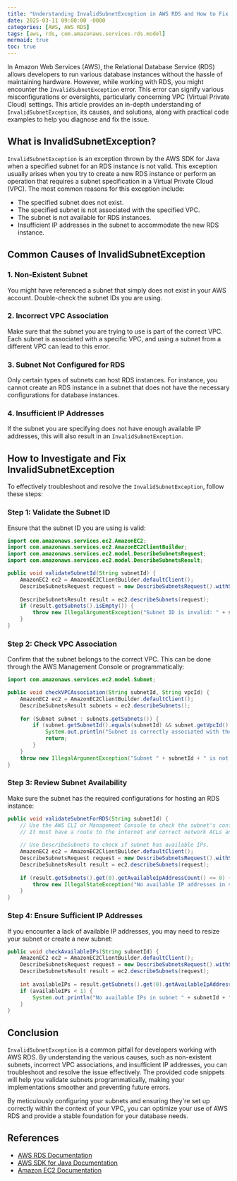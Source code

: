 ```yaml
---
title: "Understanding InvalidSubnetException in AWS RDS and How to Fix It"
date: 2025-03-11 09:00:00 -0000
categories: [AWS, AWS RDS]
tags: [aws, rds, com.amazonaws.services.rds.model]
mermaid: true
toc: true
---
```



In Amazon Web Services (AWS), the Relational Database Service (RDS) allows developers to run various database instances without the hassle of maintaining hardware. However, while working with RDS, you might encounter the `InvalidSubnetException` error. This error can signify various misconfigurations or oversights, particularly concerning VPC (Virtual Private Cloud) settings. This article provides an in-depth understanding of `InvalidSubnetException`, its causes, and solutions, along with practical code examples to help you diagnose and fix the issue.

## What is InvalidSubnetException?

`InvalidSubnetException` is an exception thrown by the AWS SDK for Java when a specified subnet for an RDS instance is not valid. This exception usually arises when you try to create a new RDS instance or perform an operation that requires a subnet specification in a Virtual Private Cloud (VPC). The most common reasons for this exception include:

- The specified subnet does not exist.
- The specified subnet is not associated with the specified VPC.
- The subnet is not available for RDS instances.
- Insufficient IP addresses in the subnet to accommodate the new RDS instance.

## Common Causes of InvalidSubnetException

### 1. Non-Existent Subnet

You might have referenced a subnet that simply does not exist in your AWS account. Double-check the subnet IDs you are using.

### 2. Incorrect VPC Association

Make sure that the subnet you are trying to use is part of the correct VPC. Each subnet is associated with a specific VPC, and using a subnet from a different VPC can lead to this error.

### 3. Subnet Not Configured for RDS

Only certain types of subnets can host RDS instances. For instance, you cannot create an RDS instance in a subnet that does not have the necessary configurations for database instances.

### 4. Insufficient IP Addresses

If the subnet you are specifying does not have enough available IP addresses, this will also result in an `InvalidSubnetException`.

## How to Investigate and Fix InvalidSubnetException

To effectively troubleshoot and resolve the `InvalidSubnetException`, follow these steps:

### Step 1: Validate the Subnet ID

Ensure that the subnet ID you are using is valid:

```java
import com.amazonaws.services.ec2.AmazonEC2;
import com.amazonaws.services.ec2.AmazonEC2ClientBuilder;
import com.amazonaws.services.ec2.model.DescribeSubnetsRequest;
import com.amazonaws.services.ec2.model.DescribeSubnetsResult;

public void validateSubnetId(String subnetId) {
    AmazonEC2 ec2 = AmazonEC2ClientBuilder.defaultClient();
    DescribeSubnetsRequest request = new DescribeSubnetsRequest().withSubnetIds(subnetId);
    
    DescribeSubnetsResult result = ec2.describeSubnets(request);
    if (result.getSubnets().isEmpty()) {
        throw new IllegalArgumentException("Subnet ID is invalid: " + subnetId);
    }
}
```

### Step 2: Check VPC Association

Confirm that the subnet belongs to the correct VPC. This can be done through the AWS Management Console or programmatically:

```java
import com.amazonaws.services.ec2.model.Subnet;

public void checkVPCAssociation(String subnetId, String vpcId) {
    AmazonEC2 ec2 = AmazonEC2ClientBuilder.defaultClient();
    DescribeSubnetsResult subnets = ec2.describeSubnets();
    
    for (Subnet subnet : subnets.getSubnets()) {
        if (subnet.getSubnetId().equals(subnetId) && subnet.getVpcId().equals(vpcId)) {
            System.out.println("Subnet is correctly associated with the VPC.");
            return;
        }
    }
    throw new IllegalArgumentException("Subnet " + subnetId + " is not associated with VPC " + vpcId);
}
```

### Step 3: Review Subnet Availability

Make sure the subnet has the required configurations for hosting an RDS instance:

```java
public void validateSubnetForRDS(String subnetId) {
    // Use the AWS CLI or Management Console to check the subnet's configuration.
    // It must have a route to the internet and correct network ACLs and security groups.
    
    // Use DescribeSubnets to check if subnet has available IPs.
    AmazonEC2 ec2 = AmazonEC2ClientBuilder.defaultClient();
    DescribeSubnetsRequest request = new DescribeSubnetsRequest().withSubnetIds(subnetId);
    DescribeSubnetsResult result = ec2.describeSubnets(request);
    
    if (result.getSubnets().get(0).getAvailableIpAddressCount() <= 0) {
        throw new IllegalStateException("No available IP addresses in subnet " + subnetId);
    }
}
```

### Step 4: Ensure Sufficient IP Addresses

If you encounter a lack of available IP addresses, you may need to resize your subnet or create a new subnet:

```java
public void checkAvailableIPs(String subnetId) {
    AmazonEC2 ec2 = AmazonEC2ClientBuilder.defaultClient();
    DescribeSubnetsRequest request = new DescribeSubnetsRequest().withSubnetIds(subnetId);
    DescribeSubnetsResult result = ec2.describeSubnets(request);
    
    int availableIPs = result.getSubnets().get(0).getAvailableIpAddressCount();
    if (availableIPs < 1) {
        System.out.println("No available IPs in subnet " + subnetId + ". Consider resizing the subnet.");
    }
}
```

## Conclusion

`InvalidSubnetException` is a common pitfall for developers working with AWS RDS. By understanding the various causes, such as non-existent subnets, incorrect VPC associations, and insufficient IP addresses, you can troubleshoot and resolve the issue effectively. The provided code snippets will help you validate subnets programmatically, making your implementations smoother and preventing future errors.

By meticulously configuring your subnets and ensuring they're set up correctly within the context of your VPC, you can optimize your use of AWS RDS and provide a stable foundation for your database needs.

## References

- [AWS RDS Documentation](https://docs.aws.amazon.com/AmazonRDS/latest/UserGuide/Welcome.html)
- [AWS SDK for Java Documentation](https://docs.aws.amazon.com/sdk-for-java/latest/developer-guide/home.html)
- [Amazon EC2 Documentation](https://docs.aws.amazon.com/AWSEC2/latest/UserGuide/EC2_GetStarted.html)